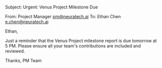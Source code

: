 Subject: Urgent: Venus Project Milestone Due

From: Project Manager <pm@neuratech.ai>
To: Ethan Chen <e.chen@neuratech.ai>

Ethan,

Just a reminder that the Venus Project milestone report is due tomorrow at 5 PM. Please ensure all your team's contributions are included and reviewed.

Thanks,
PM Team
